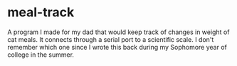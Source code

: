 meal-track
==========

A program I made for my dad that would keep track of changes in weight of cat meals.  It connects through a serial port to a scientific scale.  I don't remember which one since I wrote this back during my Sophomore year of college in the summer.

